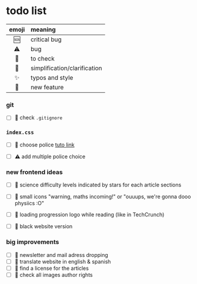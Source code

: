 # todo list

| emoji       | meaning                      |
| :---------: | :--------------------------- |
| :sos:       | critical bug                 |
| :warning:   | bug                          |
| :eyes:      | to check                     |
| :flashlight:| simplification/clarification |
| :sparkles:  | typos and style              |
| :tada:      | new feature                  |

### git
- [ ] :eyes: check `.gitignore`


### `index.css`
- [ ] :tada: choose police [tuto link](https://openclassrooms.com/fr/courses/1603881-apprenez-a-creer-votre-site-web-avec-html5-et-css3/1605329-formatage-du-texte)
- [ ] :warning: add multiple police choice


### new frontend ideas
- [ ] :tada: science difficulty levels indicated by stars for each article sections
- [ ] :tada: small icons "warning, maths incoming!" or "ouuups, we're gonna dooo physiics :O"
- [ ] :tada: loading progression logo while reading (like in TechCrunch)
- [ ] :tada: black website version


### big improvements
- [ ] :tada: newsletter and mail adress dropping
- [ ] :tada: translate website in english & spanish
- [ ] :tada: find a license for the articles
- [ ] :eyes: check all images author rights

